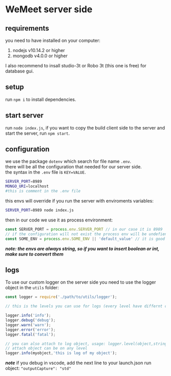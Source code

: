 # WeMeet server side

## requirements

you need to have installed on your computer:

1. nodejs v10.14.2 or higher
2. mongodb v4.0.0 or higher

I also recommend to insall studio-3t or Robo 3t (this one is free) for database gui.

## setup

run `npm i` to install dependencies.

## start server

run `node index.js`, if you want to copy the build client side to the server and start the server, run `npm start`.

## configuration

we use the package `dotenv` which search for file name `.env`.  
there will be all the configuration that needed for our server side.  
the syntax in the `.env` file is `KEY=VALUE`.  

```bash
SERVER_PORT=8989
MONGO_URI=localhost
#this is comment in the .env file
```

this envs will override if you run the server with enviroments variables:  

```bash
SERVER_PORT=8989 node index.js
```

then in our code we use it as process environment:  
```javascript
const SERVER_PORT = process.env.SERVER_PORT // in our case it is 8989
// if the configuration will not exist the process env will be undefiend
const SOME_ENV = process.env.SOME_ENV || 'default_value' // it is good to define default value in case the env not exist
```

***note: the envs are always string, so if you want to insert boolean or int, make sure to convert them***

## logs

To use our custom logger on the server side you need to use the logger object in the `utils` folder:  

```javascript
const logger = require('./path/to/utils/logger');

// this is the levels you can use for logs (every level have differnt color)

logger.info('info');
logger.debug('debug');
logger.warn('warn');
logger.error('error');
logger.fatal('fatal');

// you can also attach to log object, usage: logger.level(object,string)
// attach object can be on any level
logger.info(myobject,'this is log of my object');

```

***note*** if you debug in vscode, add the next line to your launch.json run object: `"outputCapture": "std"`